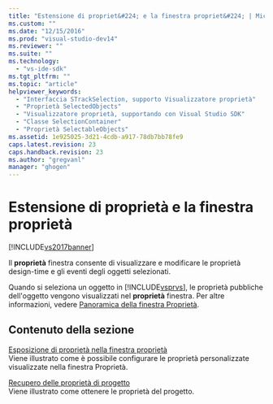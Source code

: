 ```yaml
---
title: "Estensione di propriet&#224; e la finestra propriet&#224; | Microsoft Docs"
ms.custom: ""
ms.date: "12/15/2016"
ms.prod: "visual-studio-dev14"
ms.reviewer: ""
ms.suite: ""
ms.technology: 
  - "vs-ide-sdk"
ms.tgt_pltfrm: ""
ms.topic: "article"
helpviewer_keywords: 
  - "Interfaccia STrackSelection, supporto Visualizzatore proprietà"
  - "Proprietà SelectedObjects"
  - "Visualizzatore proprietà, supportando con Visual Studio SDK"
  - "Classe SelectionContainer"
  - "Proprietà SelectableObjects"
ms.assetid: 1e925025-3d21-4cdb-a917-78db7bb78fe9
caps.latest.revision: 23
caps.handback.revision: 23
ms.author: "gregvanl"
manager: "ghogen"
---
```

# Estensione di propriet&#224; e la finestra propriet&#224;
[!INCLUDE[vs2017banner](../code-quality/includes/vs2017banner.md)]

Il **proprietà** finestra consente di visualizzare e modificare le proprietà design\-time e gli eventi degli oggetti selezionati.  
  
 Quando si seleziona un oggetto in [!INCLUDE[vsprvs](../code-quality/includes/vsprvs_md.md)], le proprietà pubbliche dell'oggetto vengono visualizzati nel **proprietà** finestra. Per altre informazioni, vedere [Panoramica della finestra Proprietà](../extensibility/internals/properties-window-overview.md).  
  
## Contenuto della sezione  
 [Esposizione di proprietà nella finestra proprietà](../extensibility/exposing-properties-to-the-properties-window.md)  
 Viene illustrato come è possibile configurare le proprietà personalizzate visualizzate nella finestra Proprietà.  
  
 [Recupero delle proprietà di progetto](../extensibility/getting-project-properties.md)  
 Viene illustrato come ottenere le proprietà del progetto.
